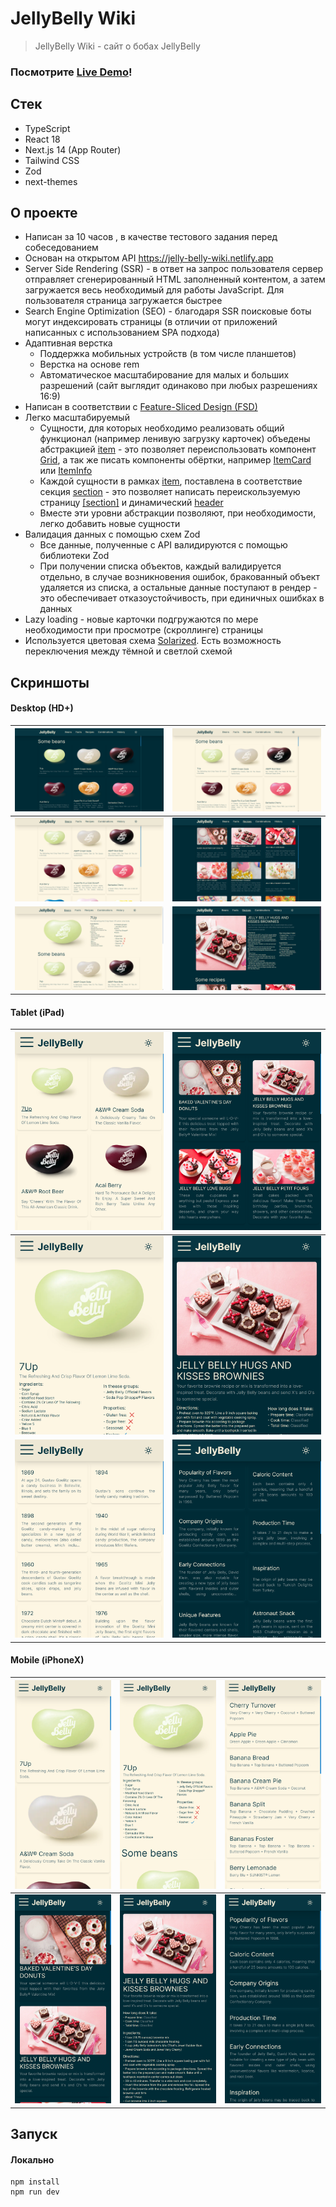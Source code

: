 # JellyBelly Wiki
> JellyBelly Wiki - сайт о бобах JellyBelly

### Посмотрите [Live Demo](https://jelly-belly-wiki.vercel.app)!

## Стек
- TypeScript
- React 18
- Next.js 14 (App Router)
- Tailwind CSS
- Zod
- next-themes


## О проекте
- Написан за 10 часов , в качестве тестового задания перед собеседованием
- Основан на открытом API https://jelly-belly-wiki.netlify.app
- Server Side Rendering (SSR) - в ответ на запрос пользователя сервер отправляет сгенерированный HTML заполненный контентом, а затем загружается весь необходимый для работы JavaScript. Для пользователя страница загружается быстрее
- Search Engine Optimization (SEO) - благодаря SSR поисковые боты могут индексировать страницы (в отличии от приложений написанных с использованием SPA подхода)
- Адаптивная верстка
  - Поддержка мобильных устройств (в том числе планшетов)
  - Верстка на основе rem
  - Автоматическое масштабирование для малых и больших разрешений (сайт выглядит одинаково при любых разрешениях 16:9)
- Написан в соответствии с [Feature-Sliced Design (FSD)](https://feature-sliced.design/ru/)
- Легко масштабируемый
  - Сущности, для которых необходимо реализовать общий функционал (например ленивую загрузку карточек) объедены абстракцией [item](./src//entities//item/) - это позволяет переиспользовать компонент [Grid](./src/widgets/grid/), а так же писать компоненты обёртки, например [ItemCard](./src/features/itemCard/) или [ItemInfo](./src/features/itemInfo/)
  - Каждой сущности в рамках [item](./src//entities//item/), поставлена в соответствие секция [section](./src/features/sections/) - это позволяет написать переискользуемую страницу [\[section\]](./src/app/%5Bsection%5D/) и динамический [header](./src/widgets/header/)
  - Вместе эти уровни абстракции позволяют, при необходимости, легко добавить новые сущности
- Валидация данных с помощью схем Zod
  - Все данные, полученные с API валидируются с помощью библиотеки Zod
  - При получении списка объектов, каждый валидируется отдельно, в случае возникновения ошибок, бракованный объект удаляется из списка, а остальные данные поступают в рендер - это обеспечивает отказоустойчивость, при единичных ошибках в данных
- Lazy loading - новые карточки подгружаются по мере необходимости при просмотре (скроллинге) страницы
- Используется цветовая схема [Solarized](https://en.wikipedia.org/wiki/Solarized). Есть возможность переключения между тёмной и светлой схемой

## Скриншоты

#### Desktop (HD+)
|![](./screenshots/HD%2B_root_dark.png)|![](./screenshots/HD%2B_root_light.png)|
|-|-|
|![](./screenshots/HD%2B_beans_light.png)|![](./screenshots/HD%2B_recipes_dark.png)|
|![](./screenshots/HD%2B_bean_light.png)|![](./screenshots/HD%2B_recipe_dark.png)|

#### Tablet (iPad)
|![](./screenshots/iPad_beans_light.png)|![](./screenshots/iPad_recipes_dark.png)|
|-|-|
|![](./screenshots/iPad_bean_light.png)|![](./screenshots/iPad_recipe_dark.png)|
|![](./screenshots/iPad_history_light.png)|![](./screenshots/iPad_facts_dark.png)|

#### Mobile (iPhoneX)
|![](./screenshots/iPhoneX_beans_light.png)|![](./screenshots/iPhoneX_bean_light.png)|![](./screenshots/iPhoneX_combinations_light.png)|
|-|-|-|
|![](./screenshots/iPhoneX_recipes_dark.png)|![](./screenshots/iPhoneX_recipe_dark.png)|![](./screenshots/iPhoneX_facts_dark.png)|

## Запуск
#### Локально
    npm install
    npm run dev
